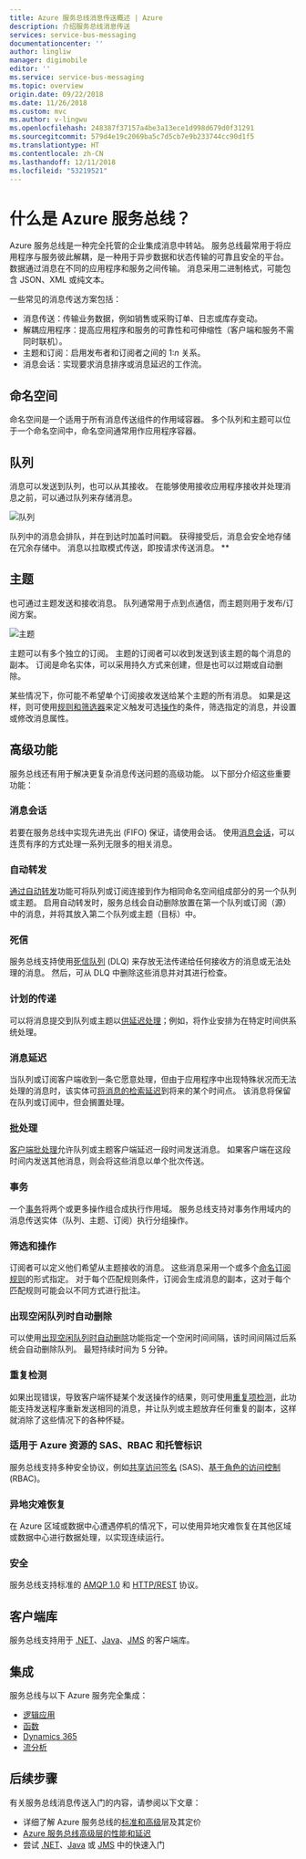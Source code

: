```yaml
---
title: Azure 服务总线消息传送概述 | Azure
description: 介绍服务总线消息传送
services: service-bus-messaging
documentationcenter: ''
author: lingliw
manager: digimobile
editor: ''
ms.service: service-bus-messaging
ms.topic: overview
origin.date: 09/22/2018
ms.date: 11/26/2018
ms.custom: mvc
ms.author: v-lingwu
ms.openlocfilehash: 248387f37157a4be3a13ece1d998d679d0f31291
ms.sourcegitcommit: 579d4e19c2069ba5c7d5cb7e9b233744cc90d1f5
ms.translationtype: HT
ms.contentlocale: zh-CN
ms.lasthandoff: 12/11/2018
ms.locfileid: "53219521"
---
```

# <a name="what-is-azure-service-bus"></a>什么是 Azure 服务总线？

Azure 服务总线是一种完全托管的企业集成消息中转站。 服务总线最常用于将应用程序与服务彼此解耦，是一种用于异步数据和状态传输的可靠且安全的平台。 数据通过消息在不同的应用程序和服务之间传输。 消息采用二进制格式，可能包含 JSON、XML 或纯文本。 

一些常见的消息传送方案包括：

* 消息传送：传输业务数据，例如销售或采购订单、日志或库存变动。
* 解耦应用程序：提高应用程序和服务的可靠性和可伸缩性（客户端和服务不需同时联机）。
* 主题和订阅：启用发布者和订阅者之间的 1:*n* 关系。
* 消息会话：实现要求消息排序或消息延迟的工作流。

## <a name="namespaces"></a>命名空间

命名空间是一个适用于所有消息传送组件的作用域容器。 多个队列和主题可以位于一个命名空间中，命名空间通常用作应用程序容器。

## <a name="queues"></a>队列

消息可以发送到队列，也可以从其接收。 在能够使用接收应用程序接收并处理消息之前，可以通过队列来存储消息。

![队列](./media/service-bus-messaging-overview/about-service-bus-queue.png)

队列中的消息会排队，并在到达时加盖时间戳。 获得接受后，消息会安全地存储在冗余存储中。 消息以拉取模式传送，即按请求传送消息。 **

## <a name="topics"></a>主题

也可通过主题发送和接收消息。 队列通常用于点到点通信，而主题则用于发布/订阅方案。

![主题](./media/service-bus-messaging-overview/about-service-bus-topic.png)

主题可以有多个独立的订阅。 主题的订阅者可以收到发送到该主题的每个消息的副本。 订阅是命名实体，可以采用持久方式来创建，但是也可以过期或自动删除。

某些情况下，你可能不希望单个订阅接收发送给某个主题的所有消息。 如果是这样，则可使用[规则和筛选器](topic-filters.md)来定义触发可选[操作](topic-filters.md#actions)的条件，筛选指定的消息，并设置或修改消息属性。

## <a name="advanced-features"></a>高级功能

服务总线还有用于解决更复杂消息传送问题的高级功能。 以下部分介绍这些重要功能：

### <a name="message-sessions"></a>消息会话

若要在服务总线中实现先进先出 (FIFO) 保证，请使用会话。 使用[消息会话](message-sessions.md)，可以连贯有序的方式处理一系列无限多的相关消息。 

### <a name="auto-forwarding"></a>自动转发

[通过自动转发](service-bus-auto-forwarding.md)功能可将队列或订阅连接到作为相同命名空间组成部分的另一个队列或主题。 启用自动转发时，服务总线会自动删除放置在第一个队列或订阅（源）中的消息，并将其放入第二个队列或主题（目标）中。

### <a name="dead-lettering"></a>死信

服务总线支持使用[死信队列](service-bus-dead-letter-queues.md) (DLQ) 来存放无法传递给任何接收方的消息或无法处理的消息。 然后，可从 DLQ 中删除这些消息并对其进行检查。

### <a name="scheduled-delivery"></a>计划的传递

可以将消息提交到队列或主题以[供延迟处理](message-sequencing.md#scheduled-messages)；例如，将作业安排为在特定时间供系统处理。

### <a name="message-deferral"></a>消息延迟

当队列或订阅客户端收到一条它愿意处理，但由于应用程序中出现特殊状况而无法处理的消息时，该实体可[将消息的检索延迟](message-deferral.md)到将来的某个时间点。 该消息将保留在队列或订阅中，但会搁置处理。

### <a name="batching"></a>批处理

[客户端批处理](service-bus-performance-improvements.md#client-side-batching)允许队列或主题客户端延迟一段时间发送消息。 如果客户端在这段时间内发送其他消息，则会将这些消息以单个批次传送。 

### <a name="transactions"></a>事务

一个[事务](service-bus-transactions.md)将两个或更多操作组合成执行作用域。 服务总线支持对事务作用域内的消息传送实体（队列、主题、订阅）执行分组操作。

### <a name="filtering-and-actions"></a>筛选和操作

订阅者可以定义他们希望从主题接收的消息。 这些消息采用一个或多个[命名订阅规则](topic-filters.md)的形式指定。 对于每个匹配规则条件，订阅会生成消息的副本，这对于每个匹配规则可能会以不同方式进行批注。

### <a name="auto-delete-on-idle"></a>出现空闲队列时自动删除

可以使用[出现空闲队列时自动删除](/dotnet/api/microsoft.servicebus.messaging.queuedescription.autodeleteonidle)功能指定一个空闲时间间隔，该时间间隔过后系统会自动删除队列。 最短持续时间为 5 分钟。

### <a name="duplicate-detection"></a>重复检测

如果出现错误，导致客户端怀疑某个发送操作的结果，则可使用[重复项检测](duplicate-detection.md)，此功能支持发送程序重新发送相同的消息，并让队列或主题放弃任何重复的副本，这样就消除了这些情况下的各种怀疑。

### <a name="sas-rbac-and-managed-identities-for-azure-resources"></a>适用于 Azure 资源的 SAS、RBAC 和托管标识

服务总线支持多种安全协议，例如[共享访问签名](service-bus-sas.md) (SAS)、[基于角色的访问控制](service-bus-role-based-access-control.md) (RBAC)。

### <a name="geo-disaster-recovery"></a>异地灾难恢复

在 Azure 区域或数据中心遭遇停机的情况下，可以使用异地灾难恢复在其他区域或数据中心进行数据处理，以实现连续运行。

### <a name="security"></a>安全

服务总线支持标准的 [AMQP 1.0](service-bus-amqp-overview.md) 和 [HTTP/REST](https://docs.microsoft.com/en-us/rest/api/servicebus/) 协议。

## <a name="client-libraries"></a>客户端库

服务总线支持用于 [.NET](https://github.com/Azure/azure-service-bus-dotnet/tree/master)、[Java](https://github.com/Azure/azure-service-bus-java/tree/master)、[JMS](https://github.com/Azure/azure-service-bus/tree/master/samples/Java/qpid-jms-client) 的客户端库。

## <a name="integration"></a>集成

服务总线与以下 Azure 服务完全集成：

- [逻辑应用](https://www.azure.cn/home/features/logic-apps/) 
- [函数](/azure-functions/) 
- [Dynamics 365](https://dynamics.microsoft.com)
- [流分析](/stream-analytics/)
 
## <a name="next-steps"></a>后续步骤

有关服务总线消息传送入门的内容，请参阅以下文章：

* 详细了解 Azure 服务总线的[标准和高级](https://www.azure.cn/pricing/details/service-bus/)层及其定价
* [Azure 服务总线高级层的性能和延迟](https://blogs.msdn.microsoft.com/servicebus/2016/07/18/premium-messaging-how-fast-is-it/)
* 尝试 [.NET](service-bus-quickstart-powershell.md)、[Java](service-bus-quickstart-powershell.md) 或 [JMS](service-bus-quickstart-powershell.md) 中的快速入门
